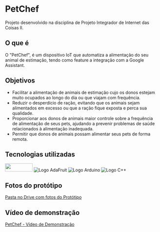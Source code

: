 # PetChef

Projeto desenvolvido na disciplina de Projeto Integrador de Internet das Coisas II.

## O que é

O "PetChef", é um dispositivo IoT que automatiza a alimentação do seu animal de estimação, tendo como feature a integração com a Google Assistant.

## Objetivos

* Facilitar a alimentação de animais de estimação cujo os donos estejam muito ocupados ao longo do dia ou que viajam com frequência.
* Reduzir o desperdício de ração, evitando que os animais sejam alimentados em excesso ou que a ração fique exposta e perca sua qualidade.
* Proporcionar aos donos de animais maior controle sobre a frequência de alimentação de seus pets, ajudando a prevenir problemas de saúde relacionados à alimentação inadequada.
* Permitir que donos de animais possam alimentar seus pets de forma remota.

## Tecnologias utilizadas

<img width="90" height="27" src="https://images.ctfassets.net/mrsnpomeucef/4FcLBcGJLV3Tru34MImgA3/3a4c836ebf29d4363c4a172e62ee5e80/Wordmark_on_gray.png"> ![Logo AdaFruit](https://img.shields.io/badge/adafruit-000000?style=for-the-badge&logo=adafruit&logoColor=white)
![Logo Arduino](https://img.shields.io/badge/Arduino_IDE-00979D?style=for-the-badge&logo=arduino&logoColor=white)
![Logo C++](https://img.shields.io/badge/C%2B%2B-00599C?style=for-the-badge&logo=c%2B%2B&logoColor=white)

##  Fotos do protótipo

[Pasta no Drive com fotos do Protótipo](https://drive.google.com/drive/folders/14wxIaF4Qz5Yq5CfOor-ux0DLXvvLoqNS?usp=sharing)

## Vídeo de demonstração

[PetChef - Vídeo de Demonstração](https://youtu.be/3-mkyxDCnsc?si=nTEDBm0QD7t1HN_E)
